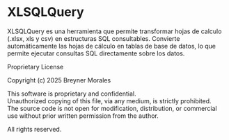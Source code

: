 # XLSQLQuery
XLSQLQuery es una herramienta que permite transformar hojas de calculo (.xlsx, xls y csv) en estructuras SQL consultables. Convierte automáticamente las hojas de cálculo en tablas de base de datos, lo que permite ejecutar consultas SQL directamente sobre los datos.


Proprietary License

Copyright (c) 2025 Breyner Morales

This software is proprietary and confidential.  
Unauthorized copying of this file, via any medium, is strictly prohibited.  
The source code is not open for modification, distribution, or commercial use without prior written permission from the author.

All rights reserved.
